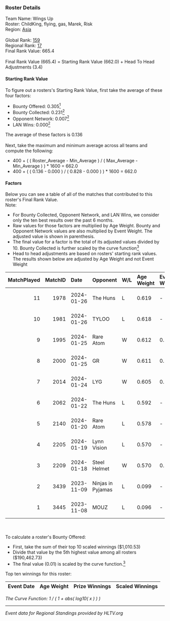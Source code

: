 ### Roster Details<br />
Team Name: Wings Up<br />
Roster: ChildKing, flying, gas, Marek, Risk<br />
Region: [Asia]( ../standings_asia.md)<br />
<br />
Global Rank: [159](../standings_global.md)<br />
Regional Rank: [17]( ../standings_asia.md)<br />
Final Rank Value:  665.4<br />
<br />
Final Rank Value (665.4) = Starting Rank Value (662.0) + Head To Head Adjustments (3.4)<br />

#### Starting Rank Value<br />
To figure out a rosters's Starting Rank Value, first take the average of these four factors:<br />
- Bounty Offered: 0.305[<sup>1</sup>](#table2)
- Bounty Collected: 0.231[<sup>2</sup>](#table1)
- Opponent Network: 0.007[<sup>2</sup>](#table1)
- LAN Wins: 0.000[<sup>2</sup>](#table1)

The average of these factors is 0.136<br />
<br />
Next, take the maximum and minimum average across all teams and compute the following:<br />
- 400 + ( ( Roster_Average - Min_Average ) / ( Max_Average - Min_Average ) ) * 1600 = 662.0
- 400 + ( ( 0.136 - 0.000 ) / ( 0.828 - 0.000 ) ) * 1600 = 662.0


#### Factors<br />
Below you can see a table of all of the matches that contributed to this roster's Final Rank Value.<br />
Note:<br />

- For Bounty Collected, Opponent Network, and LAN Wins, we consider only the ten best results over the past 6 months.
- Raw values for those factors are multiplied by Age Weight. Bounty and Opponent Network values are also multiplied by Event Weight. The adjusted value is shown in parenthesis.
- The final value for a factor is the total of its adjusted values divided by 10. Bounty Collected is further scaled by the curve function[<sup>3</sup>](#curveFunction)
- Head to head adjustments are based on rosters' starting rank values. The results shown below are adjusted by Age Weight and not Event Weight
<span id="table1"></span><br />


| MatchPlayed | MatchID | Date       | Opponent          | W/L | Age Weight | Event Weight | Bounty Collected | Opponent Network | LAN Wins  | H2H Adjustment | Participating Roster                |
| -: | -: | :- | :- | :- | :- | :- | :- | :- | :- | -: | :- |
|          11 |    1978 | 2024-01-26 | The Huns          | L   | 0.619      | -            | -                | -                | -         |         -11.68 | ChildKing, flying, gas, Marek, Risk |
|          10 |    1981 | 2024-01-26 | TYLOO             | L   | 0.618      | -            | -                | -                | -         |          -4.19 | ChildKing, flying, gas, Marek, Risk |
|           9 |    1995 | 2024-01-25 | Rare Atom         | W   | 0.612      | 0.143        | 0.024 (0.002)    | 0.233 (0.020)    | 0 (0.000) |          11.11 | ChildKing, flying, gas, Marek, Risk |
|           8 |    2000 | 2024-01-25 | GR                | W   | 0.611      | 0.143        | 0.005 (0.000)    | 0.267 (0.023)    | 0 (0.000) |           9.26 | ChildKing, flying, gas, Marek, Risk |
|           7 |    2014 | 2024-01-24 | LYG               | W   | 0.605      | 0.143        | 0.004 (0.000)    | 0.146 (0.013)    | 0 (0.000) |          10.50 | ChildKing, flying, gas, Marek, Risk |
|           6 |    2062 | 2024-01-22 | The Huns          | L   | 0.592      | -            | -                | -                | -         |         -11.75 | ChildKing, flying, gas, Marek, Risk |
|           5 |    2140 | 2024-01-20 | Rare Atom         | L   | 0.578      | -            | -                | -                | -         |          -7.92 | ChildKing, flying, gas, Marek, Risk |
|           4 |    2205 | 2024-01-19 | Lynn Vision       | L   | 0.570      | -            | -                | -                | -         |          -0.96 | ChildKing, flying, gas, Marek, Risk |
|           3 |    2209 | 2024-01-18 | Steel Helmet      | W   | 0.570      | 0.143        | 0.021 (0.002)    | 0.131 (0.011)    | 0 (0.000) |           9.82 | ChildKing, flying, gas, Marek, Risk |
|           2 |    3439 | 2023-11-09 | Ninjas in Pyjamas | L   | 0.099      | -            | -                | -                | -         |          -0.76 | ChildKing, flying, gas, lan, Marek  |
|           1 |    3445 | 2023-11-08 | MOUZ              | L   | 0.096      | -            | -                | -                | -         |          -0.00 | ChildKing, flying, gas, lan, Marek  |

<br />
<span id="table2"></span><br />
To calculate a roster's Bounty Offered:<br />

- First, take the sum of their top 10 scaled winnings ($1,010.53)
- Divide that value by the 5th highest value among all rosters ($190,462.73)
- The final value (0.01) is scaled by the curve function.[<sup>3</sup>](#curveFunction)

Top ten winnings for this roster:<br />

| Event Date | Age Weight | Prize Winnings | Scaled Winnings |
| :- | -: | :- | :- |


<span id="curveFunction"></span>_The Curve Function: 1 / ( 1 + abs( log10( x ) ) )_<br />

---
_Event data for Regional Standings provided by HLTV.org_<br />

